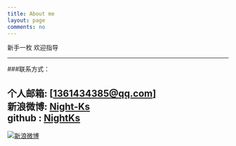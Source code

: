 ```yaml
---
title: About me
layout: page
comments: no
---
```


新手一枚
欢迎指导

----

###联系方式：        

个人邮箱: [1361434385@qq.com]    
新浪微博: [Night-Ks](http://weibo.com/u/5027640006/home)   
github : [NightKs](https://github.com/NightKs)        
----


[![新浪微博](http://service.t.sina.com.cn/widget/qmd/1713195262/f78fbcd2/1.png)](http://weibo.com/u/5027640006/home)